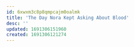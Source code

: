 ```yaml
---
id: 6xwxm3c8p8qmpcajm0oalmk
title: 'The Day Nora Kept Asking About Blood'
desc: ''
updated: 1691306151960
created: 1691306121274
---
```

